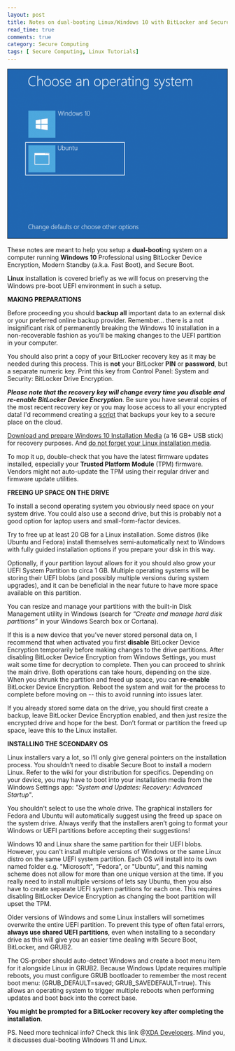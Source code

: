 ```yaml
---
layout: post
title: Notes on dual-booting Linux/Windows 10 with BitLocker and Secure Boot
read_time: true
comments: true
category: Secure Computing
tags: [ Secure Computing, Linux Tutorials]
---
```


![Boot menul](/assets/windows-linux.png)

These notes are meant to help you setup a **dual-boot**ing system on a computer running **Windows 10** Professional using BitLocker Device Encryption, Modern Standby (a.k.a. Fast Boot), and Secure Boot.

**Linux** installation is covered briefly as we will focus on preserving the Windows pre-boot UEFI environment in such a setup.

**MAKING PREPARATIONS**

Before proceeding you should **backup all** important data to an external disk or your preferred online backup provider. Remember... there is a not insignificant risk of permanently breaking the Windows 10 installation in a non-recoverable fashion as you’ll be making changes to the UEFI partition in your computer.

You should also print a copy of your BitLocker recovery key as it may be needed during this process. This is **not** your BitLocker **PIN** or **password**, but a separate numeric key. Print this key from Control Panel: System and Security: BitLocker Drive Encryption.

***Please note that the recovery key will change every time you disable and re-enable BitLocker Device Encryption***.
Be sure you have several copies of the most recent recovery key or you may loose access to all your encrypted data! I'd recommend creating a [script](https://blog.ahasayen.com/how-to-backup-bitlocker-keys/) that backups your key to a secure place on the cloud.

[Download and prepare Windows 10 Installation Media](https://www.microsoft.com/en-us/software-download/windows10) (a 16 GB+ USB stick) for recovery purposes. And <span style="text-decoration: underline">do not forget your Linux installation media</span>.

To mop it up, double-check that you have the latest firmware updates installed, especially your **Trusted Platform Module** (TPM) firmware. Vendors might not auto-update the TPM using their regular driver and firmware update utilities.

**FREEING UP SPACE ON THE DRIVE**

To install a second operating system you obviously need space on your system drive. You could also use a second drive, but this is probably not a good option for laptop users and small-form-factor devices.

Try to free up at least 20 GB for a Linux installation. Some distros (like Ubuntu and Fedora) install themselves semi-automatically next to Windows with fully guided installation options if you prepare your disk in this way.

Optionally, if your partition layout allows for it you should also grow your UEFI System Partition to circa 1 GB. Multiple operating systems will be storing their UEFI blobs (and possibly multiple versions during system upgrades), and it can be beneficial in the near future to have more space available on this partition.

You can resize and manage your partitions with the built-in Disk Management utility in Windows (search for *“Create and manage hard disk partitions”* in your Windows Search box or Cortana).

If this is a new device that you’ve never stored personal data on, I recommend that when activated you first **disable** BitLocker Device Encryption temporarily before making changes to the drive partitions.
After disabling BitLocker Device Encryption from Windows Settings, you must wait some time for decryption to complete. Then you can proceed to shrink the main drive. Both operations can take hours, depending on the size. When you shrunk the partition and freed up space, you can **re-enable** BitLocker Device Encryption. Reboot the system and wait for the process to complete before moving on -- this to avoid running into issues later.

If you already stored some data on the drive, you should first create a backup, leave BitLocker Device Encryption enabled, and then just resize the encrypted drive and hope for the best. Don’t format or partition the freed up space, leave this to the Linux installer.

**INSTALLING THE SCEONDARY OS**

Linux installers vary a lot, so I’ll only give general pointers on the installation process. You shouldn’t need to disable Secure Boot to install a modern Linux. Refer to the wiki for your distribution for specifics. Depending on your device, you may have to boot into your installation media from the Windows Settings app: *"System and Updates: Recovery: Advanced Startup"*.

You shouldn't select to use the whole drive. The graphical installers for Fedora and Ubuntu will automatically suggest using the freed up space on the system drive. Always verify that the installers aren’t going to format your Windows or UEFI partitions before accepting their suggestions!

Windows 10 and Linux share the same partition for their UEFI blobs. However, you can't install multiple versions of Windows or the same Linux distro on the same UEFI system partition. Each OS will install into its own named folder e.g. "Microsoft", “Fedora”, or "Ubuntu”, and this naming scheme does not allow for more than one unique version at the time. If you really need to install multiple versions of lets say Ubuntu, then you also have to create separate UEFI system partitions for each one. This requires disabling BitLocker Device Encryption as changing the boot partition will upset the TPM.

Older versions of Windows and some Linux installers will sometimes overwrite the entire UEFI partition. To prevent this type of often fatal errors, **always use shared UEFI partitions**, even when installing to a secondary drive as this will give you an easier time dealing with Secure Boot, BitLocker, and GRUB2.

The OS-prober should auto-detect Windows and create a boot menu item for it alongside Linux in GRUB2. Because Windows Update requires multiple reboots, you must configure GRUB bootloader to remember the most recent boot menu: (GRUB_DEFAULT=saved; GRUB_SAVEDEFAULT=true). This allows an operating system to trigger multiple reboots when performing updates and boot back into the correct base.

**You might be prompted for a BitLocker recovery key after completing the installation**.

PS. Need more technical info? Check this link @[XDA Developers](https://www.xda-developers.com/dual-boot-windows-11-linux/). Mind you, it discusses dual-booting WIndows 11 and Linux.
